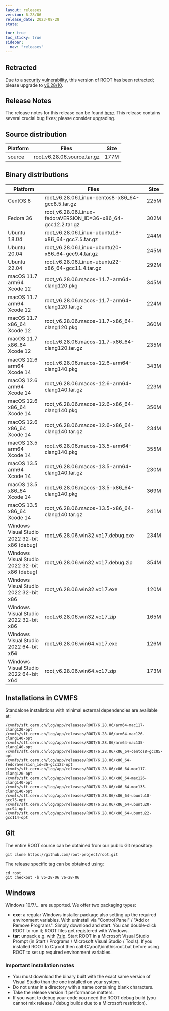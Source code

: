 ```yaml
---
layout: releases
version: 6.28/06
release_date: 2023-08-28
state:

toc: true
toc_sticky: true
sidebar:
  nav: "releases"
---
```



## Retracted
Due to a [security vulnerability](/about/security#known-security-issues), this version of ROOT has been retracted; please upgrade to [v6.28/10](/releases/release-62810).

## Release Notes

The release notes for this release can be found [here](https://root.cern/doc/v628/release-notes.html#release-6.2806).
This release contains several crucial bug fixes; please consider upgrading.

## Source distribution

| Platform       | Files | Size |
|-----------|-------|-----|
| source | root_v6.28.06.source.tar.gz | 177M |


## Binary distributions

| Platform       | Files | Size |
|-----------|-------|-----|
| CentOS 8 | root_v6.28.06.Linux-centos8-x86_64-gcc8.5.tar.gz | 225M |
| Fedora 36 | root_v6.28.06.Linux-fedoraVERSION_ID=36-x86_64-gcc12.2.tar.gz | 302M |
| Ubuntu 18.04 | root_v6.28.06.Linux-ubuntu18-x86_64-gcc7.5.tar.gz | 244M |
| Ubuntu 20.04 | root_v6.28.06.Linux-ubuntu20-x86_64-gcc9.4.tar.gz | 245M |
| Ubuntu 22.04 | root_v6.28.06.Linux-ubuntu22-x86_64-gcc11.4.tar.gz | 292M |
| macOS 11.7 arm64 Xcode 12 | root_v6.28.06.macos-11.7-arm64-clang120.pkg | 345M |
| macOS 11.7 arm64 Xcode 12 | root_v6.28.06.macos-11.7-arm64-clang120.tar.gz | 224M |
| macOS 11.7 x86_64 Xcode 12 | root_v6.28.06.macos-11.7-x86_64-clang120.pkg | 360M |
| macOS 11.7 x86_64 Xcode 12 | root_v6.28.06.macos-11.7-x86_64-clang120.tar.gz | 235M |
| macOS 12.6 arm64 Xcode 14 | root_v6.28.06.macos-12.6-arm64-clang140.pkg | 343M |
| macOS 12.6 arm64 Xcode 14 | root_v6.28.06.macos-12.6-arm64-clang140.tar.gz | 223M |
| macOS 12.6 x86_64 Xcode 14 | root_v6.28.06.macos-12.6-x86_64-clang140.pkg | 356M |
| macOS 12.6 x86_64 Xcode 14 | root_v6.28.06.macos-12.6-x86_64-clang140.tar.gz | 234M |
| macOS 13.5 arm64 Xcode 14 | root_v6.28.06.macos-13.5-arm64-clang140.pkg | 355M |
| macOS 13.5 arm64 Xcode 14 | root_v6.28.06.macos-13.5-arm64-clang140.tar.gz | 230M |
| macOS 13.5 x86_64 Xcode 14 | root_v6.28.06.macos-13.5-x86_64-clang140.pkg | 369M |
| macOS 13.5 x86_64 Xcode 14 | root_v6.28.06.macos-13.5-x86_64-clang140.tar.gz | 241M |
| Windows Visual Studio 2022 32-bit x86  (debug) | root_v6.28.06.win32.vc17.debug.exe | 234M |
| Windows Visual Studio 2022 32-bit x86  (debug) | root_v6.28.06.win32.vc17.debug.zip | 354M |
| Windows Visual Studio 2022 32-bit x86  | root_v6.28.06.win32.vc17.exe | 120M |
| Windows Visual Studio 2022 32-bit x86  | root_v6.28.06.win32.vc17.zip | 165M |
| Windows Visual Studio 2022 64-bit x64  | root_v6.28.06.win64.vc17.exe | 126M |
| Windows Visual Studio 2022 64-bit x64  | root_v6.28.06.win64.vc17.zip | 173M |

## Installations in CVMFS

Standalone installations with minimal external dependencies are available at:
~~~
/cvmfs/sft.cern.ch/lcg/app/releases/ROOT/6.28.06/arm64-mac117-clang120-opt
/cvmfs/sft.cern.ch/lcg/app/releases/ROOT/6.28.06/arm64-mac126-clang140-opt
/cvmfs/sft.cern.ch/lcg/app/releases/ROOT/6.28.06/arm64-mac135-clang140-opt
/cvmfs/sft.cern.ch/lcg/app/releases/ROOT/6.28.06/x86_64-centos8-gcc85-opt
/cvmfs/sft.cern.ch/lcg/app/releases/ROOT/6.28.06/x86_64-fedoraversion_id=36-gcc122-opt
/cvmfs/sft.cern.ch/lcg/app/releases/ROOT/6.28.06/x86_64-mac117-clang120-opt
/cvmfs/sft.cern.ch/lcg/app/releases/ROOT/6.28.06/x86_64-mac126-clang140-opt
/cvmfs/sft.cern.ch/lcg/app/releases/ROOT/6.28.06/x86_64-mac135-clang140-opt
/cvmfs/sft.cern.ch/lcg/app/releases/ROOT/6.28.06/x86_64-ubuntu18-gcc75-opt
/cvmfs/sft.cern.ch/lcg/app/releases/ROOT/6.28.06/x86_64-ubuntu20-gcc94-opt
/cvmfs/sft.cern.ch/lcg/app/releases/ROOT/6.28.06/x86_64-ubuntu22-gcc114-opt
~~~


## Git

The entire ROOT source can be obtained from our public Git repository:

~~~
git clone https://github.com/root-project/root.git
~~~
The release specific tag can be obtained using:
~~~
cd root
git checkout -b v6-28-06 v6-28-06
~~~


## Windows

Windows 10/7/... are supported. We offer two packaging types:

 * **exe**: a regular Windows installer package also setting up the required environment variables. With uninstall via "Control Panel" / "Add or Remove Programs". Simply download and start. You can double-click ROOT to run it; ROOT files get registered with Windows.
 * **tar**: unpack e.g. with [7zip](https://www.7-zip.org). Start ROOT in a Microsoft Visual Studio Prompt (in Start / Programs / Microsoft Visual Studio / Tools). If you installed ROOT to C:\root then call C:\root\bin\thisroot.bat before using ROOT to set up required environment variables.

### Important installation notes

 * You must download the binary built with the exact same version of Visual Studio than the one installed on your system.
 * Do not untar in a directory with a name containing blank characters.
 * Take the release version if performance matters.
 * If you want to debug your code you need the ROOT debug build (you cannot mix release / debug builds due to a Microsoft restriction).

